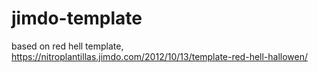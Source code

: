 # jimdo-template
based on red hell template, https://nitroplantillas.jimdo.com/2012/10/13/template-red-hell-hallowen/
